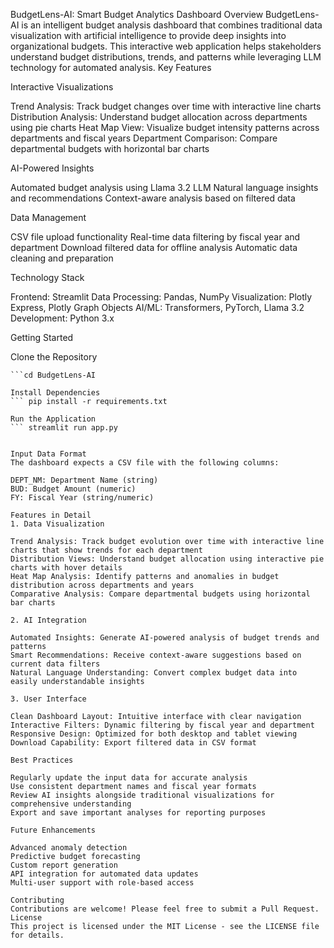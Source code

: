 BudgetLens-AI: Smart Budget Analytics Dashboard
Overview
BudgetLens-AI is an intelligent budget analysis dashboard that combines traditional data visualization with artificial intelligence to provide deep insights into organizational budgets. This interactive web application helps stakeholders understand budget distributions, trends, and patterns while leveraging LLM technology for automated analysis.
Key Features

Interactive Visualizations

Trend Analysis: Track budget changes over time with interactive line charts
Distribution Analysis: Understand budget allocation across departments using pie charts
Heat Map View: Visualize budget intensity patterns across departments and fiscal years
Department Comparison: Compare departmental budgets with horizontal bar charts


AI-Powered Insights

Automated budget analysis using Llama 3.2 LLM
Natural language insights and recommendations
Context-aware analysis based on filtered data


Data Management

CSV file upload functionality
Real-time data filtering by fiscal year and department
Download filtered data for offline analysis
Automatic data cleaning and preparation



Technology Stack

Frontend: Streamlit
Data Processing: Pandas, NumPy
Visualization: Plotly Express, Plotly Graph Objects
AI/ML: Transformers, PyTorch, Llama 3.2
Development: Python 3.x

Getting Started

Clone the Repository
``` git clone https://github.com/yourusername/BudgetLens-AI.git
```cd BudgetLens-AI

Install Dependencies
``` pip install -r requirements.txt

Run the Application
``` streamlit run app.py


Input Data Format
The dashboard expects a CSV file with the following columns:

DEPT_NM: Department Name (string)
BUD: Budget Amount (numeric)
FY: Fiscal Year (string/numeric)

Features in Detail
1. Data Visualization

Trend Analysis: Track budget evolution over time with interactive line charts that show trends for each department
Distribution Views: Understand budget allocation using interactive pie charts with hover details
Heat Map Analysis: Identify patterns and anomalies in budget distribution across departments and years
Comparative Analysis: Compare departmental budgets using horizontal bar charts

2. AI Integration

Automated Insights: Generate AI-powered analysis of budget trends and patterns
Smart Recommendations: Receive context-aware suggestions based on current data filters
Natural Language Understanding: Convert complex budget data into easily understandable insights

3. User Interface

Clean Dashboard Layout: Intuitive interface with clear navigation
Interactive Filters: Dynamic filtering by fiscal year and department
Responsive Design: Optimized for both desktop and tablet viewing
Download Capability: Export filtered data in CSV format

Best Practices

Regularly update the input data for accurate analysis
Use consistent department names and fiscal year formats
Review AI insights alongside traditional visualizations for comprehensive understanding
Export and save important analyses for reporting purposes

Future Enhancements

Advanced anomaly detection
Predictive budget forecasting
Custom report generation
API integration for automated data updates
Multi-user support with role-based access

Contributing
Contributions are welcome! Please feel free to submit a Pull Request.
License
This project is licensed under the MIT License - see the LICENSE file for details.


